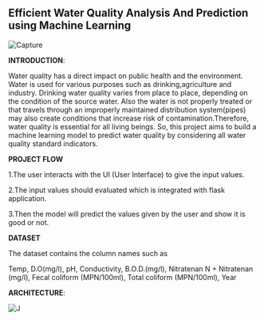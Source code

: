 
**<h2>Efficient Water Quality Analysis And Prediction using Machine Learning</h2>**

![Capture](https://user-images.githubusercontent.com/113278588/201519184-6519023f-fd17-4693-bfff-17b54c84d395.PNG)


**INTRODUCTION**:

Water quality has a direct impact on public health and the environment. Water is used for various purposes such as drinking,agriculture and industry. Drinking water quality varies from place to place, depending on the condition of the source water. Also the water is not properly treated or that travels through an improperly maintained distribution system(pipes) may also create conditions that increase risk of contamination.Therefore, water quality is essential for all living beings. So, this project aims to build a machine learning model to predict water quality by considering all water quality standard indicators.


**PROJECT FLOW**

1.The user interacts with the UI (User Interface) to give the input values.

2.The input values should evaluated which is integrated with flask application.

3.Then the model will predict the values given by the user and show it is good or not.

**DATASET**

The dataset contains the column names such as

  Temp,
  D.O(mg/l),
  pH,
  Conductivity,
  B.O.D.(mg/l),
  Nitratenan N + Nitratenan (mg/l),
  Fecal coliform (MPN/100ml),
  Total coliform (MPN/100ml),
  Year


**ARCHITECTURE**:

![J](https://user-images.githubusercontent.com/113278588/201520406-19aab376-a4a0-4687-b068-4045e23b7c8a.PNG)

